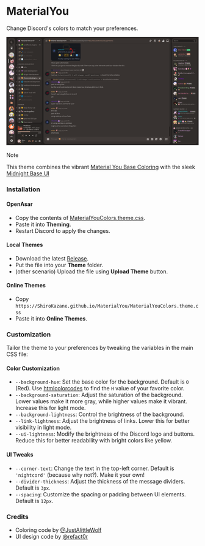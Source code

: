 # MaterialYou
Change Discord's colors to match your preferences.

![Preview](/assets/preview.png)

> [!NOTE]
> This theme combines the vibrant [Material You Base Coloring](https://github.com/JustAlittleWolf/Material-You-Discord-Theme) with the sleek [Midnight Base UI](https://github.com/refact0r/midnight-discord)

### Installation

#### OpenAsar

- Copy the contents of [MaterialYouColors.theme.css](https://github.com/ShiroKazane/MaterialYou/blob/main/MaterialYouColors.theme.css).
- Paste it into **Theming**.
- Restart Discord to apply the changes.

#### Local Themes

- Download the latest [Release](https://github.com/ShiroKazane/MaterialYou/releases).
- Put the file into your **Theme** folder.
- (other scenario) Upload the file using **Upload Theme** button.

#### Online Themes

- Copy `https://ShiroKazane.github.io/MaterialYou/MaterialYouColors.theme.css`
- Paste it into **Online Themes**.

### Customization

Tailor the theme to your preferences by tweaking the variables in the main CSS file:

#### Color Customization

* `--background-hue`: Set the base color for the background. Default is `0` (Red). Use [htmlcolorcodes](https://htmlcolorcodes.com/color-picker/) to find the `H` value of your favorite color.
* `--background-saturation`: Adjust the saturation of the background. Lower values make it more gray, while higher values make it vibrant. Increase this for light mode.
* `--background-lightness`: Control the brightness of the background.
* `--link-lightness`: Adjust the brightness of links. Lower this for better visibility in light mode.
* `--ui-lightness`: Modify the brightness of the Discord logo and buttons. Reduce this for better readability with bright colors like yellow.

#### UI Tweaks

* `--corner-text`: Change the text in the top-left corner. Default is `'nightcord'` (because why not?). Make it your own!
* `--divider-thickness`: Adjust the thickness of the message dividers. Default is `3px`.
* `--spacing`: Customize the spacing or padding between UI elements. Default is `12px`.

### Credits

- Coloring code by [@JustAlittleWolf](https://github.com/JustAlittleWolf/Material-You-Discord-Theme)
- UI design code by [@refact0r](https://github.com/refact0r/midnight-discord)
